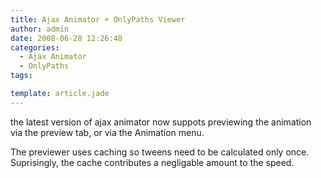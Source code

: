 ```yaml
---
title: Ajax Animator + OnlyPaths Viewer
author: admin
date: 2008-06-28 12:26:48
categories:
  - Ajax Animator
  - OnlyPaths
tags: 

template: article.jade
---
```


the latest version of ajax animator now suppots previewing the animation via the preview tab, or via the Animation menu.

The previewer uses caching so tweens need to be calculated only once. Suprisingly, the cache contributes a negligable amount to the speed.
